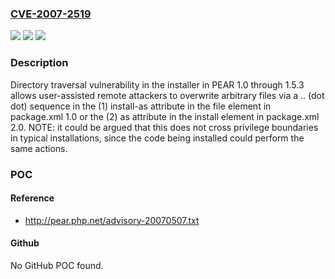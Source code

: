 ### [CVE-2007-2519](https://cve.mitre.org/cgi-bin/cvename.cgi?name=CVE-2007-2519)
![](https://img.shields.io/static/v1?label=Product&message=n%2Fa&color=blue)
![](https://img.shields.io/static/v1?label=Version&message=n%2Fa&color=blue)
![](https://img.shields.io/static/v1?label=Vulnerability&message=n%2Fa&color=brighgreen)

### Description

Directory traversal vulnerability in the installer in PEAR 1.0 through 1.5.3 allows user-assisted remote attackers to overwrite arbitrary files via a .. (dot dot) sequence in the (1) install-as attribute in the file element in package.xml 1.0 or the (2) as attribute in the install element in package.xml 2.0.  NOTE: it could be argued that this does not cross privilege boundaries in typical installations, since the code being installed could perform the same actions.

### POC

#### Reference
- http://pear.php.net/advisory-20070507.txt

#### Github
No GitHub POC found.

